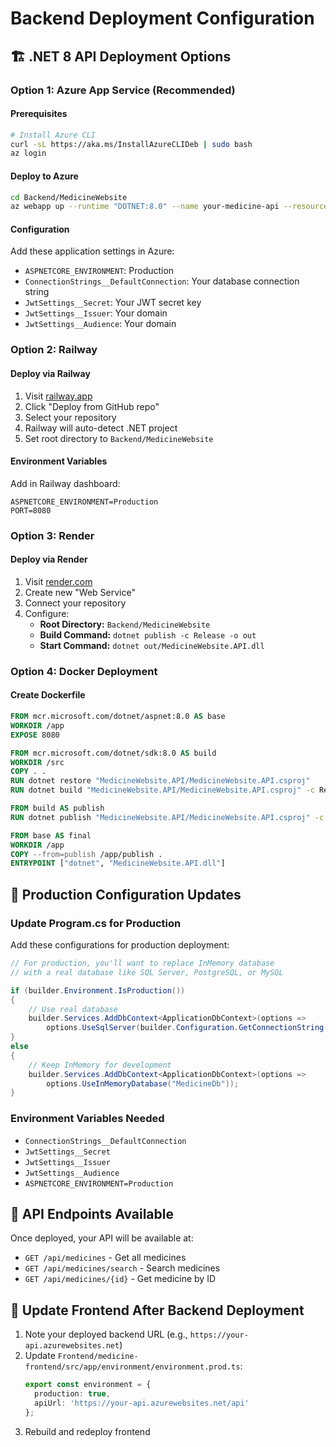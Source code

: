 # Backend Deployment Configuration

## 🏗️ .NET 8 API Deployment Options

### Option 1: Azure App Service (Recommended)

#### Prerequisites
```bash
# Install Azure CLI
curl -sL https://aka.ms/InstallAzureCLIDeb | sudo bash
az login
```

#### Deploy to Azure
```bash
cd Backend/MedicineWebsite
az webapp up --runtime "DOTNET:8.0" --name your-medicine-api --resource-group your-resource-group
```

#### Configuration
Add these application settings in Azure:
- `ASPNETCORE_ENVIRONMENT`: Production
- `ConnectionStrings__DefaultConnection`: Your database connection string
- `JwtSettings__Secret`: Your JWT secret key
- `JwtSettings__Issuer`: Your domain
- `JwtSettings__Audience`: Your domain

### Option 2: Railway

#### Deploy via Railway
1. Visit [railway.app](https://railway.app)
2. Click "Deploy from GitHub repo"
3. Select your repository
4. Railway will auto-detect .NET project
5. Set root directory to `Backend/MedicineWebsite`

#### Environment Variables
Add in Railway dashboard:
```
ASPNETCORE_ENVIRONMENT=Production
PORT=8080
```

### Option 3: Render

#### Deploy via Render
1. Visit [render.com](https://render.com)
2. Create new "Web Service"
3. Connect your repository
4. Configure:
   - **Root Directory:** `Backend/MedicineWebsite`
   - **Build Command:** `dotnet publish -c Release -o out`
   - **Start Command:** `dotnet out/MedicineWebsite.API.dll`

### Option 4: Docker Deployment

#### Create Dockerfile
```dockerfile
FROM mcr.microsoft.com/dotnet/aspnet:8.0 AS base
WORKDIR /app
EXPOSE 8080

FROM mcr.microsoft.com/dotnet/sdk:8.0 AS build
WORKDIR /src
COPY . .
RUN dotnet restore "MedicineWebsite.API/MedicineWebsite.API.csproj"
RUN dotnet build "MedicineWebsite.API/MedicineWebsite.API.csproj" -c Release -o /app/build

FROM build AS publish
RUN dotnet publish "MedicineWebsite.API/MedicineWebsite.API.csproj" -c Release -o /app/publish

FROM base AS final
WORKDIR /app
COPY --from=publish /app/publish .
ENTRYPOINT ["dotnet", "MedicineWebsite.API.dll"]
```

## 🔧 Production Configuration Updates

### Update Program.cs for Production
Add these configurations for production deployment:
```csharp
// For production, you'll want to replace InMemory database
// with a real database like SQL Server, PostgreSQL, or MySQL

if (builder.Environment.IsProduction())
{
    // Use real database
    builder.Services.AddDbContext<ApplicationDbContext>(options =>
        options.UseSqlServer(builder.Configuration.GetConnectionString("DefaultConnection")));
}
else
{
    // Keep InMemory for development
    builder.Services.AddDbContext<ApplicationDbContext>(options =>
        options.UseInMemoryDatabase("MedicineDb"));
}
```

### Environment Variables Needed
- `ConnectionStrings__DefaultConnection`
- `JwtSettings__Secret`
- `JwtSettings__Issuer`
- `JwtSettings__Audience`
- `ASPNETCORE_ENVIRONMENT=Production`

## 📡 API Endpoints Available
Once deployed, your API will be available at:
- `GET /api/medicines` - Get all medicines
- `GET /api/medicines/search` - Search medicines
- `GET /api/medicines/{id}` - Get medicine by ID

## 🔗 Update Frontend After Backend Deployment
1. Note your deployed backend URL (e.g., `https://your-api.azurewebsites.net`)
2. Update `Frontend/medicine-frontend/src/app/environment/environment.prod.ts`:
   ```typescript
   export const environment = {
     production: true,
     apiUrl: 'https://your-api.azurewebsites.net/api'
   };
   ```
3. Rebuild and redeploy frontend
